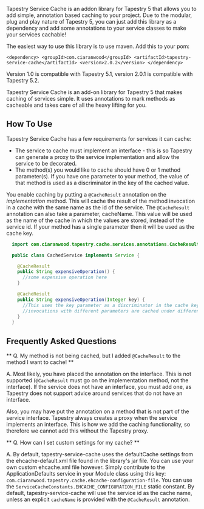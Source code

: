 Tapestry Service Cache is an addon library for Tapestry 5 that allows you to add simple, annotation based caching to
your project. Due to the modular, plug and play nature of Tapestry 5, you can just add this library as a dependency
and add some annotations to your service classes to make your services cachable!

The easiest way to use this library is to use maven. Add this to your pom:

`
<dependency>
    <groupId>com.ciaranwood</groupId>
    <artifactId>tapestry-service-cache</artifactId>
    <version>2.0.2</version>
</dependency>
`

Version 1.0 is compatible with Tapestry 5.1, version 2.0.1 is compatible with Tapestry 5.2.

Tapestry Service Cache is an add-on library for Tapestry 5 that makes caching of services simple. It uses annotations to mark methods as cacheable and takes care of all the heavy lifting for you.

## How To Use
Tapestry Service Cache has a few requirements for services it can cache:

* The service to cache must implement an interface - this is so Tapestry can generate a proxy to the service implementation and allow the service to be decorated.
* The method(s) you would like to cache should have 0 or 1 method parameter(s). If you have one parameter to your method, the value of that method is used as a discriminator in the key of the cached value.

You enable caching by putting a `@CacheResult` annotation on the *implementation* method. This will cache the result of the method invocation in a cache with the same name as the id of the service. The `@CacheResult` annotation can also take a parameter, cacheName. This value will be used as the name of the cache in which the values are stored, instead of the service id. If your method has a single parameter then it will be used as the cache key.

```java
  import com.ciaranwood.tapestry.cache.services.annotations.CacheResult;

  public class CachedService implements Service {

    @CacheResult
    public String expensiveOperation() {
      //some expensive operation here
    }

    @CacheResult
    public String expensiveOperation(Integer key) {
      //This uses the key parameter as a discriminator in the cache key, so
      //invocations with different parameters are cached under different keys.
    }
  }
```

## Frequently Asked Questions
** Q. My method is not being cached, but I added `@CacheResult` to the method I want to cache! **

A. Most likely, you have placed the annotation on the interface. This is not supported (`@CacheResult` must go on the implementation method, not the interface). If the service does not have an interface, you must add one, as Tapestry does not support advice around services that do not have an interface.

Also, you may have put the annotation on a method that is not part of the service interface. Tapestry always creates a proxy when the service implements an interface. This is how we add the caching functionality, so therefore we cannot add this without the Tapestry proxy.

** Q. How can I set custom settings for my cache? **

A. By default, tapestry-service-cache uses the defaultCache settings from the ehcache-default.xml file found in the library's jar file. You can use your own custom ehcache.xml file however. Simply contribute to the ApplicationDefaults service in your Module class using this key: `com.ciaranwood.tapestry.cache.ehcache-configuration-file`. You can use the `ServiceCacheConstants.EHCACHE_CONFIGURATION_FILE` static constant. By default, tapestry-service-cache will use the service id as the cache name, unless an explicit `cacheName` is provided with the `@CacheResult` annotation.